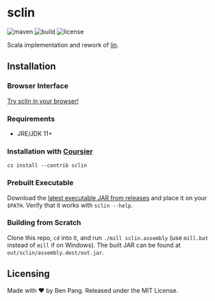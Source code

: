 # sclin

![maven](https://img.shields.io/maven-central/v/io.github.molarmanful/sclin_3?style=flat-square)
![build](https://img.shields.io/github/workflow/status/molarmanful/sclin/release?style=flat-square)
![license](https://img.shields.io/github/license/molarmanful/sclin?style=flat-square)

Scala implementation and rework of [lin](https://github.com/molarmanful/lin).

## Installation

### Browser Interface

[Try sclin in your browser!](https://replit.com/@molarmanful/try-sclin)

### Requirements

- JRE/JDK 11+

### Installation with [Coursier](https://get-coursier.io)

```
cs install --contrib sclin
```

### Prebuilt Executable

Download the [latest executable JAR from releases](https://github.com/molarmanful/sclin/releases) and place it on your `$PATH`. Verify that it works with `sclin --help`.

### Building from Scratch

Clone this repo, `cd` into it, and run `./mill sclin.assembly` (use `mill.bat` instead of `mill` if on Windows). The built JAR can be found at `out/sclin/assembly.dest/out.jar`.

## Licensing

Made with ♥ by Ben Pang. Released under the MIT License.
